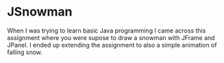 # JSnowman

When I was trying to learn basic Java programming I came across this assignment where you were supose to draw a snowman with JFrame and JPanel. I ended up extending the assignment to also a simple animation of falling snow.

